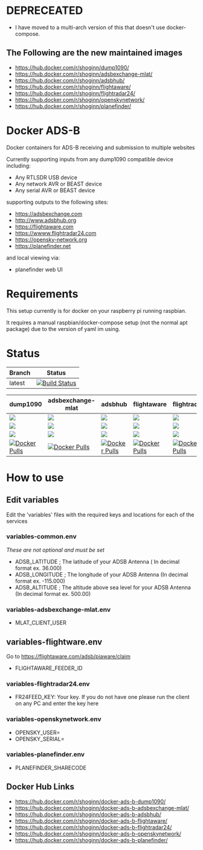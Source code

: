 # DEPRECEATED
* I have moved to a multi-arch version of this that doesn't use docker-compose.
## The Following are the new maintained images
* https://hub.docker.com/r/shoginn/dump1090/
* https://hub.docker.com/r/shoginn/adsbexchange-mlat/
* https://hub.docker.com/r/shoginn/adsbhub/
* https://hub.docker.com/r/shoginn/flightaware/
* https://hub.docker.com/r/shoginn/flightradar24/
* https://hub.docker.com/r/shoginn/openskynetwork/
* https://hub.docker.com/r/shoginn/planefinder/


# Docker ADS-B
Docker containers for ADS-B receiving and submission to multiple websites

Currently supporting inputs from any dump1090 compatible device including:
* Any RTLSDR USB device
* Any network AVR or BEAST device
* Any serial AVR or BEAST device

supporting outputs to the following sites:
* https://adsbexchange.com
* http://www.adsbhub.org
* https://flightaware.com
* https://wwww.flightradar24.com
* https://opensky-network.org
* https://planefinder.net

and local viewing via:
* planefinder web UI

# Requirements

This setup currently is for docker on your raspberry pi running raspbian.

It requires a manual raspbian/docker-compose setup (not the normal apt package) due to the version of yaml im using.


# Status
| Branch | Status |
|--------|--------|
| latest | [![Build Status](https://travis-ci.org/ShoGinn/docker-ads-b.svg?branch=latest)](https://travis-ci.org/ShoGinn/docker-ads-b) |

| dump1090 | adsbexchange-mlat | adsbhub | flightaware | flightradar24 | openskynetwork | planefinder |
|----------|-------------------|---------|-------------|---------------|----------------|-------------|
| [![](https://images.microbadger.com/badges/image/shoginn/docker-ads-b-dump1090.svg)](https://microbadger.com/images/shoginn/docker-ads-b-dump1090)   | [![](https://images.microbadger.com/badges/image/shoginn/docker-ads-b-adsbexchange-mlat.svg)](https://microbadger.com/images/shoginn/docker-ads-b-adsbexchange-mlat)   | [![](https://images.microbadger.com/badges/image/shoginn/docker-ads-b-adsbhub.svg)](https://microbadger.com/images/shoginn/docker-ads-b-adsbhub)   | [![](https://images.microbadger.com/badges/image/shoginn/docker-ads-b-flightaware.svg)](https://microbadger.com/images/shoginn/docker-ads-b-flightaware)   | [![](https://images.microbadger.com/badges/image/shoginn/docker-ads-b-flightradar24.svg)](https://microbadger.com/images/shoginn/docker-ads-b-flightradar24)   | [![](https://images.microbadger.com/badges/image/shoginn/docker-ads-b-openskynetwork.svg)](https://microbadger.com/images/shoginn/docker-ads-b-openskynetwork)   | [![](https://images.microbadger.com/badges/image/shoginn/docker-ads-b-planefinder.svg)](https://microbadger.com/images/shoginn/docker-ads-b-planefinder)   |
| [![](https://images.microbadger.com/badges/version/shoginn/docker-ads-b-dump1090.svg)](https://microbadger.com/images/shoginn/docker-ads-b-dump1090) | [![](https://images.microbadger.com/badges/version/shoginn/docker-ads-b-adsbexchange-mlat.svg)](https://microbadger.com/images/shoginn/docker-ads-b-adsbexchange-mlat) | [![](https://images.microbadger.com/badges/version/shoginn/docker-ads-b-adsbhub.svg)](https://microbadger.com/images/shoginn/docker-ads-b-adsbhub) | [![](https://images.microbadger.com/badges/version/shoginn/docker-ads-b-flightaware.svg)](https://microbadger.com/images/shoginn/docker-ads-b-flightaware) | [![](https://images.microbadger.com/badges/version/shoginn/docker-ads-b-flightradar24.svg)](https://microbadger.com/images/shoginn/docker-ads-b-flightradar24) | [![](https://images.microbadger.com/badges/version/shoginn/docker-ads-b-openskynetwork.svg)](https://microbadger.com/images/shoginn/docker-ads-b-openskynetwork) | [![](https://images.microbadger.com/badges/version/shoginn/docker-ads-b-planefinder.svg)](https://microbadger.com/images/shoginn/docker-ads-b-planefinder) |
| [![](https://images.microbadger.com/badges/commit/shoginn/docker-ads-b-dump1090.svg)](https://microbadger.com/images/shoginn/docker-ads-b-dump1090)  | [![](https://images.microbadger.com/badges/commit/shoginn/docker-ads-b-adsbexchange-mlat.svg)](https://microbadger.com/images/shoginn/docker-ads-b-adsbexchange-mlat)  | [![](https://images.microbadger.com/badges/commit/shoginn/docker-ads-b-adsbhub.svg)](https://microbadger.com/images/shoginn/docker-ads-b-adsbhub)  | [![](https://images.microbadger.com/badges/commit/shoginn/docker-ads-b-flightaware.svg)](https://microbadger.com/images/shoginn/docker-ads-b-flightaware)  | [![](https://images.microbadger.com/badges/commit/shoginn/docker-ads-b-flightradar24.svg)](https://microbadger.com/images/shoginn/docker-ads-b-flightradar24)  | [![](https://images.microbadger.com/badges/commit/shoginn/docker-ads-b-openskynetwork.svg)](https://microbadger.com/images/shoginn/docker-ads-b-openskynetwork)  | [![](https://images.microbadger.com/badges/commit/shoginn/docker-ads-b-planefinder.svg)](https://microbadger.com/images/shoginn/docker-ads-b-planefinder)  |
| [![Docker Pulls](https://img.shields.io/docker/pulls/shoginn/docker-ads-b-dump1090.svg)](https://hub.docker.com/r/shoginn/docker-ads-b-dump1090/)    | [![Docker Pulls](https://img.shields.io/docker/pulls/shoginn/docker-ads-b-adsbexchange-mlat.svg)](https://hub.docker.com/r/shoginn/docker-ads-b-adsbexchange-mlat/)    | [![Docker Pulls](https://img.shields.io/docker/pulls/shoginn/docker-ads-b-adsbhub.svg)](https://hub.docker.com/r/shoginn/docker-ads-b-adsbhub/)    | [![Docker Pulls](https://img.shields.io/docker/pulls/shoginn/docker-ads-b-flightaware.svg)](https://hub.docker.com/r/shoginn/docker-ads-b-flightaware/)    | [![Docker Pulls](https://img.shields.io/docker/pulls/shoginn/docker-ads-b-flightradar24.svg)](https://hub.docker.com/r/shoginn/docker-ads-b-flightradar24/)    | [![Docker Pulls](https://img.shields.io/docker/pulls/shoginn/docker-ads-b-openskynetwork.svg)](https://hub.docker.com/r/shoginn/docker-ads-b-openskynetwork/)    | [![Docker Pulls](https://img.shields.io/docker/pulls/shoginn/docker-ads-b-planefinder.svg)](https://hub.docker.com/r/shoginn/docker-ads-b-planefinder/)    |

# How to use
## Edit variables
Edit the 'variables' files with the required keys and locations for each of the services

### variables-common.env
*These are not optional and must be set*
* ADSB_LATITUDE ; The latitude of your ADSB Antenna ( In decimal format ex. 36.000)
* ADSB_LONGITUDE ; The longitude of your ADSB Antenna (In decimal format ex. -115.000)
* ADSB_ALTITUDE ; The altitude above sea level for your ADSB Antenna (In decimal format ex. 500.00)

### variables-adsbexchange-mlat.env
* MLAT_CLIENT_USER

## variables-flightware.env
Go to https://flightaware.com/adsb/piaware/claim
* FLIGHTAWARE_FEEDER_ID

### variables-flightradar24.env
* FR24FEED_KEY: Your key. If you do not have one please run the client on any PC and enter the key here

### variables-openskynetwork.env
* OPENSKY_USER=
* OPENSKY_SERIAL=

### variables-planefinder.env
* PLANEFINDER_SHARECODE

## Docker Hub Links
* https://hub.docker.com/r/shoginn/docker-ads-b-dump1090/
* https://hub.docker.com/r/shoginn/docker-ads-b-adsbexchange-mlat/
* https://hub.docker.com/r/shoginn/docker-ads-b-adsbhub/
* https://hub.docker.com/r/shoginn/docker-ads-b-flightaware/
* https://hub.docker.com/r/shoginn/docker-ads-b-flightradar24/
* https://hub.docker.com/r/shoginn/docker-ads-b-openskynetwork/
* https://hub.docker.com/r/shoginn/docker-ads-b-planefinder/
